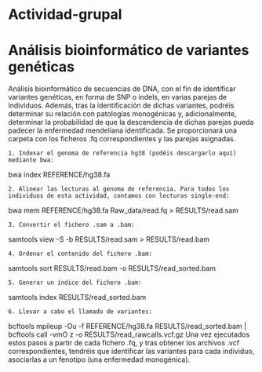 
<h1>Actividad-grupal</h1> 


# Análisis bioinformático de variantes genéticas
Análisis bioinformático de secuencias de DNA, con el fin de identificar variantes genéticas, en forma de SNP o indels, en varias parejas de individuos. Además, tras la identificación de dichas variantes, podréis determinar su relación con patologías monogénicas y, adicionalmente, determinar la probabilidad de que la descendencia de dichas parejas pueda padecer la enfermedad mendeliana identificada.
Se proporcionará una carpeta con los ficheros .fq correspondientes y las parejas asignadas.
 
    1. Indexar el genoma de referencia hg38 (podéis descargarlo aquí) mediante bwa:

bwa index REFERENCE/hg38.fa

    2. Alinear las lecturas al genoma de referencia. Para todos los individuos de esta actividad, contamos con lecturas single-end:

bwa mem REFERENCE/hg38.fa Raw_data/read.fq > RESULTS/read.sam

    3. Convertir el fichero .sam a .bam:

samtools view -S -b RESULTS/read.sam > RESULTS/read.bam

    4. Ordenar el contenido del fichero .bam:

samtools sort RESULTS/read.bam -o RESULTS/read_sorted.bam

    5. Generar un índice del fichero .bam:

samtools index RESULTS/read_sorted.bam

    6. Llevar a cabo el llamado de variantes:

bcftools mpileup -Ou -f REFERENCE/hg38.fa RESULTS/read_sorted.bam | bcftools call -vmO z -o RESULTS/read_rawcalls.vcf.gz
Una vez ejecutados estos pasos a partir de cada fichero .fq, y tras obtener los archivos .vcf correspondientes, tendréis que identificar las variantes para cada individuo, asociarlas a un fenotipo (una enfermedad monogénica).


